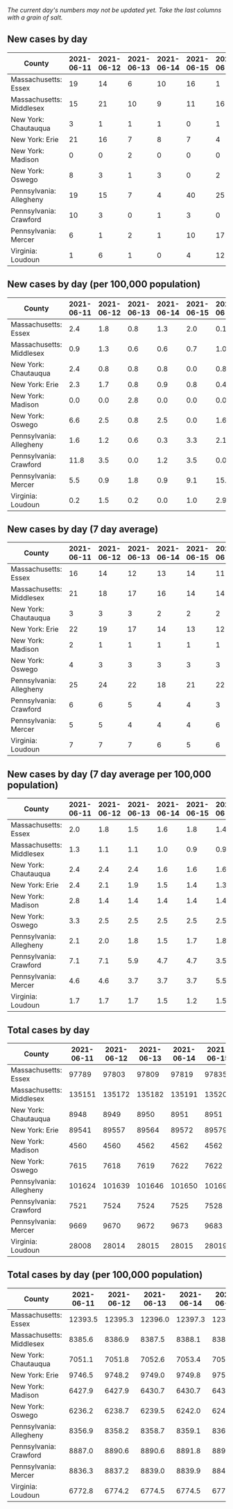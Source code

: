 _The current day's numbers may not be updated yet. Take the last columns with a grain of salt._
## New cases by day

| County | 2021-06-11 | 2021-06-12 | 2021-06-13 | 2021-06-14 | 2021-06-15 | 2021-06-16 | 2021-06-17 |
| --- | --- | --- | --- | --- | --- | --- | --- |
| Massachusetts: Essex | 19 | 14 | 6 | 10 | 16 | 1 | 19 |
| Massachusetts: Middlesex | 15 | 21 | 10 | 9 | 11 | 16 | 6 |
| New York: Chautauqua | 3 | 1 | 1 | 1 | 0 | 1 | 4 |
| New York: Erie | 21 | 16 | 7 | 8 | 7 | 4 | 12 |
| New York: Madison | 0 | 0 | 2 | 0 | 0 | 0 | 2 |
| New York: Oswego | 8 | 3 | 1 | 3 | 0 | 2 | 0 |
| Pennsylvania: Allegheny | 19 | 15 | 7 | 4 | 40 | 25 | 10 |
| Pennsylvania: Crawford | 10 | 3 | 0 | 1 | 3 | 0 | 1 |
| Pennsylvania: Mercer | 6 | 1 | 2 | 1 | 10 | 17 | 3 |
| Virginia: Loudoun | 1 | 6 | 1 | 0 | 4 | 12 | 2 |

## New cases by day (per 100,000 population)

| County | 2021-06-11 | 2021-06-12 | 2021-06-13 | 2021-06-14 | 2021-06-15 | 2021-06-16 | 2021-06-17 |
| --- | --- | --- | --- | --- | --- | --- | --- |
| Massachusetts: Essex | 2.4 | 1.8 | 0.8 | 1.3 | 2.0 | 0.1 | 2.4 |
| Massachusetts: Middlesex | 0.9 | 1.3 | 0.6 | 0.6 | 0.7 | 1.0 | 0.4 |
| New York: Chautauqua | 2.4 | 0.8 | 0.8 | 0.8 | 0.0 | 0.8 | 3.2 |
| New York: Erie | 2.3 | 1.7 | 0.8 | 0.9 | 0.8 | 0.4 | 1.3 |
| New York: Madison | 0.0 | 0.0 | 2.8 | 0.0 | 0.0 | 0.0 | 2.8 |
| New York: Oswego | 6.6 | 2.5 | 0.8 | 2.5 | 0.0 | 1.6 | 0.0 |
| Pennsylvania: Allegheny | 1.6 | 1.2 | 0.6 | 0.3 | 3.3 | 2.1 | 0.8 |
| Pennsylvania: Crawford | 11.8 | 3.5 | 0.0 | 1.2 | 3.5 | 0.0 | 1.2 |
| Pennsylvania: Mercer | 5.5 | 0.9 | 1.8 | 0.9 | 9.1 | 15.5 | 2.7 |
| Virginia: Loudoun | 0.2 | 1.5 | 0.2 | 0.0 | 1.0 | 2.9 | 0.5 |

## New cases by day (7 day average)

| County | 2021-06-11 | 2021-06-12 | 2021-06-13 | 2021-06-14 | 2021-06-15 | 2021-06-16 | 2021-06-17 |
| --- | --- | --- | --- | --- | --- | --- | --- |
| Massachusetts: Essex | 16 | 14 | 12 | 13 | 14 | 11 | 12 |
| Massachusetts: Middlesex | 21 | 18 | 17 | 16 | 14 | 14 | 13 |
| New York: Chautauqua | 3 | 3 | 3 | 2 | 2 | 2 | 2 |
| New York: Erie | 22 | 19 | 17 | 14 | 13 | 12 | 11 |
| New York: Madison | 2 | 1 | 1 | 1 | 1 | 1 | 1 |
| New York: Oswego | 4 | 3 | 3 | 3 | 3 | 3 | 2 |
| Pennsylvania: Allegheny | 25 | 24 | 22 | 18 | 21 | 22 | 17 |
| Pennsylvania: Crawford | 6 | 6 | 5 | 4 | 4 | 3 | 3 |
| Pennsylvania: Mercer | 5 | 5 | 4 | 4 | 4 | 6 | 6 |
| Virginia: Loudoun | 7 | 7 | 7 | 6 | 5 | 6 | 4 |

## New cases by day (7 day average per 100,000 population)

| County | 2021-06-11 | 2021-06-12 | 2021-06-13 | 2021-06-14 | 2021-06-15 | 2021-06-16 | 2021-06-17 |
| --- | --- | --- | --- | --- | --- | --- | --- |
| Massachusetts: Essex | 2.0 | 1.8 | 1.5 | 1.6 | 1.8 | 1.4 | 1.5 |
| Massachusetts: Middlesex | 1.3 | 1.1 | 1.1 | 1.0 | 0.9 | 0.9 | 0.8 |
| New York: Chautauqua | 2.4 | 2.4 | 2.4 | 1.6 | 1.6 | 1.6 | 1.6 |
| New York: Erie | 2.4 | 2.1 | 1.9 | 1.5 | 1.4 | 1.3 | 1.2 |
| New York: Madison | 2.8 | 1.4 | 1.4 | 1.4 | 1.4 | 1.4 | 1.4 |
| New York: Oswego | 3.3 | 2.5 | 2.5 | 2.5 | 2.5 | 2.5 | 1.6 |
| Pennsylvania: Allegheny | 2.1 | 2.0 | 1.8 | 1.5 | 1.7 | 1.8 | 1.4 |
| Pennsylvania: Crawford | 7.1 | 7.1 | 5.9 | 4.7 | 4.7 | 3.5 | 3.5 |
| Pennsylvania: Mercer | 4.6 | 4.6 | 3.7 | 3.7 | 3.7 | 5.5 | 5.5 |
| Virginia: Loudoun | 1.7 | 1.7 | 1.7 | 1.5 | 1.2 | 1.5 | 1.0 |

## Total cases by day

| County | 2021-06-11 | 2021-06-12 | 2021-06-13 | 2021-06-14 | 2021-06-15 | 2021-06-16 | 2021-06-17 |
| --- | --- | --- | --- | --- | --- | --- | --- |
| Massachusetts: Essex | 97789 | 97803 | 97809 | 97819 | 97835 | 97836 | 97855 |
| Massachusetts: Middlesex | 135151 | 135172 | 135182 | 135191 | 135202 | 135218 | 135224 |
| New York: Chautauqua | 8948 | 8949 | 8950 | 8951 | 8951 | 8952 | 8956 |
| New York: Erie | 89541 | 89557 | 89564 | 89572 | 89579 | 89583 | 89595 |
| New York: Madison | 4560 | 4560 | 4562 | 4562 | 4562 | 4562 | 4564 |
| New York: Oswego | 7615 | 7618 | 7619 | 7622 | 7622 | 7624 | 7624 |
| Pennsylvania: Allegheny | 101624 | 101639 | 101646 | 101650 | 101690 | 101715 | 101725 |
| Pennsylvania: Crawford | 7521 | 7524 | 7524 | 7525 | 7528 | 7528 | 7529 |
| Pennsylvania: Mercer | 9669 | 9670 | 9672 | 9673 | 9683 | 9700 | 9703 |
| Virginia: Loudoun | 28008 | 28014 | 28015 | 28015 | 28019 | 28031 | 28033 |

## Total cases by day (per 100,000 population)

| County | 2021-06-11 | 2021-06-12 | 2021-06-13 | 2021-06-14 | 2021-06-15 | 2021-06-16 | 2021-06-17 |
| --- | --- | --- | --- | --- | --- | --- | --- |
| Massachusetts: Essex | 12393.5 | 12395.3 | 12396.0 | 12397.3 | 12399.3 | 12399.5 | 12401.9 |
| Massachusetts: Middlesex | 8385.6 | 8386.9 | 8387.5 | 8388.1 | 8388.8 | 8389.8 | 8390.2 |
| New York: Chautauqua | 7051.1 | 7051.8 | 7052.6 | 7053.4 | 7053.4 | 7054.2 | 7057.4 |
| New York: Erie | 9746.5 | 9748.2 | 9749.0 | 9749.8 | 9750.6 | 9751.0 | 9752.3 |
| New York: Madison | 6427.9 | 6427.9 | 6430.7 | 6430.7 | 6430.7 | 6430.7 | 6433.5 |
| New York: Oswego | 6236.2 | 6238.7 | 6239.5 | 6242.0 | 6242.0 | 6243.6 | 6243.6 |
| Pennsylvania: Allegheny | 8356.9 | 8358.2 | 8358.7 | 8359.1 | 8362.4 | 8364.4 | 8365.2 |
| Pennsylvania: Crawford | 8887.0 | 8890.6 | 8890.6 | 8891.8 | 8895.3 | 8895.3 | 8896.5 |
| Pennsylvania: Mercer | 8836.3 | 8837.2 | 8839.0 | 8839.9 | 8849.1 | 8864.6 | 8867.3 |
| Virginia: Loudoun | 6772.8 | 6774.2 | 6774.5 | 6774.5 | 6775.4 | 6778.3 | 6778.8 |
